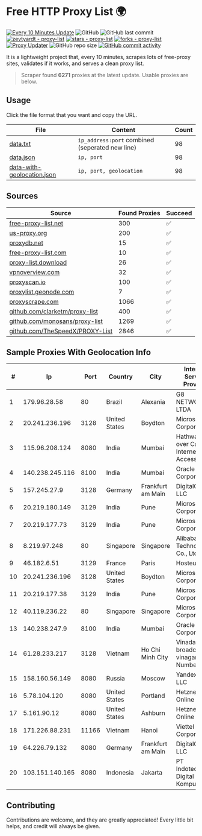 
# Free HTTP Proxy List 🌍

[![Every 10 Minutes Update](https://github.com/mertguvencli/http-proxy-list/actions/workflows/main.yml/badge.svg?branch=main)](https://github.com/mertguvencli/http-proxy-list/actions/workflows/main.yml)
![GitHub](https://img.shields.io/github/license/mertguvencli/http-proxy-list)
![GitHub last commit](https://img.shields.io/github/last-commit/mertguvencli/http-proxy-list)
[![zevtyardt - proxy-list](https://img.shields.io/static/v1?label=zevtyardt&message=proxy-list&color=blue&logo=github)](https://github.com/zevtyardt/proxy-list "Go to GitHub repo")
[![stars - proxy-list](https://img.shields.io/github/stars/zevtyardt/proxy-list?style=social)](https://github.com/zevtyardt/proxy-list)
[![forks - proxy-list](https://img.shields.io/github/forks/zevtyardt/proxy-list?style=social)](https://github.com/zevtyardt/proxy-list)
[![Proxy Updater](https://github.com/zevtyardt/proxy-list/workflows/Proxy%20Updater/badge.svg)](https://github.com/zevtyardt/proxy-list/actions?query=workflow:"Proxy+Updater")
![GitHub repo size](https://img.shields.io/github/repo-size/zevtyardt/proxy-list)
[![GitHub commit activity](https://img.shields.io/github/commit-activity/m/zevtyardt/proxy-list?logo=commits)](https://github.com/zevtyardt/proxy-list/commits/main)

It is a lightweight project that, every 10 minutes, scrapes lots of free-proxy sites, validates if it works, and serves a clean proxy list.

> Scraper found **6271** proxies at the latest update. Usable proxies are below.

## Usage

Click the file format that you want and copy the URL.

|File|Content|Count|
|----|-------|-----|
|[data.txt](https://raw.githubusercontent.com/mertguvencli/http-proxy-list/main/proxy-list/data.txt)|`ip_address:port` combined (seperated new line)|98|
|[data.json](https://raw.githubusercontent.com/mertguvencli/http-proxy-list/main/proxy-list/data.json)|`ip, port`|98|
|[data-with-geolocation.json](https://raw.githubusercontent.com/mertguvencli/http-proxy-list/main/proxy-list/data-with-geolocation.json)|`ip, port, geolocation`|98|

## Sources

|Source|Found Proxies|Succeed|
|------|-------------|-------|
|[free-proxy-list.net](https://free-proxy-list.net)|300|✅|
|[us-proxy.org](https://www.us-proxy.org)|200|✅|
|[proxydb.net](http://proxydb.net)|15|✅|
|[free-proxy-list.com](https://free-proxy-list.com/?page=&port=&type%5B%5D=http&type%5B%5D=https&up_time=0&search=Search)|10|✅|
|[proxy-list.download](https://www.proxy-list.download/HTTP)|26|✅|
|[vpnoverview.com](https://vpnoverview.com/privacy/anonymous-browsing/free-proxy-servers)|32|✅|
|[proxyscan.io](https://www.proxyscan.io)|100|✅|
|[proxylist.geonode.com](https://proxylist.geonode.com/api/proxy-list?limit=300&page=1&sort_by=lastChecked&sort_type=desc&protocols=http,https)|7|✅|
|[proxyscrape.com](https://api.proxyscrape.com/v2/?request=displayproxies&protocol=http&timeout=10000&country=all&ssl=all&anonymity=all)|1066|✅|
|[github.com/clarketm/proxy-list](https://raw.githubusercontent.com/clarketm/proxy-list/master/proxy-list-raw.txt)|400|✅|
|[github.com/monosans/proxy-list](https://raw.githubusercontent.com/monosans/proxy-list/main/proxies/http.txt)|1269|✅|
|[github.com/TheSpeedX/PROXY-List](https://raw.githubusercontent.com/TheSpeedX/PROXY-List/master/http.txt)|2846|✅|


## Sample Proxies With Geolocation Info

|#|Ip|Port|Country|City|Internet Service Provider|
|-|--|----|-------|----|-------------------------|
|1|179.96.28.58|80|Brazil|Alexania|G8 NETWORKS LTDA|
|2|20.241.236.196|3128|United States|Boydton|Microsoft Corporation|
|3|115.96.208.124|8080|India|Mumbai|Hathway IP over Cable Internet Access|
|4|140.238.245.116|8100|India|Mumbai|Oracle Corporation|
|5|157.245.27.9|3128|Germany|Frankfurt am Main|DigitalOcean, LLC|
|6|20.219.180.149|3129|India|Pune|Microsoft Corporation|
|7|20.219.177.73|3129|India|Pune|Microsoft Corporation|
|8|8.219.97.248|80|Singapore|Singapore|Alibaba (US) Technology Co., Ltd.|
|9|46.182.6.51|3129|France|Paris|Hosteur SAS|
|10|20.241.236.196|3128|United States|Boydton|Microsoft Corporation|
|11|20.219.177.38|3129|India|Pune|Microsoft Corporation|
|12|40.119.236.22|80|Singapore|Singapore|Microsoft Corporation|
|13|140.238.247.9|8100|India|Mumbai|Oracle Corporation|
|14|61.28.233.217|3128|Vietnam|Ho Chi Minh City|Vinadata broadcast via vinagame AS Number|
|15|158.160.56.149|8080|Russia|Moscow|Yandex.Cloud LLC|
|16|5.78.104.120|8080|United States|Portland|Hetzner Online GmbH|
|17|5.161.90.12|8080|United States|Ashburn|Hetzner Online GmbH|
|18|171.226.88.231|11166|Vietnam|Hanoi|Viettel Corporation|
|19|64.226.79.132|8080|Germany|Frankfurt am Main|DigitalOcean, LLC|
|20|103.151.140.165|8080|Indonesia|Jakarta|PT Indotechno Digital Komputasi|



## Contributing

Contributions are welcome, and they are greatly appreciated! Every
little bit helps, and credit will always be given.


